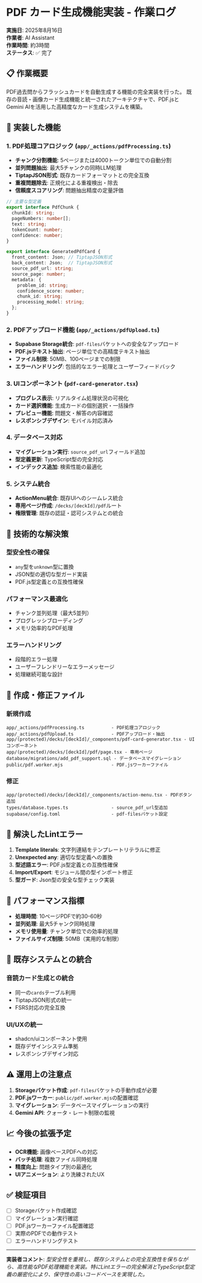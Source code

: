 # PDF カード生成機能実装 - 作業ログ

**実施日**: 2025年8月16日  
**作業者**: AI Assistant  
**作業時間**: 約3時間  
**ステータス**: ✅ 完了

## 📋 作業概要

PDF過去問からフラッシュカードを自動生成する機能の完全実装を行った。
既存の音読・画像カード生成機能と統一されたアーキテクチャで、PDF.jsとGemini AIを活用した高精度なカード生成システムを構築。

## 🎯 実装した機能

### 1. PDF処理コアロジック (`app/_actions/pdfProcessing.ts`)
- **チャンク分割機能**: 5ページまたは4000トークン単位での自動分割
- **並列問題抽出**: 最大5チャンクの同時LLM処理
- **TiptapJSON形式**: 既存カードフォーマットとの完全互換
- **重複問題除去**: 正規化による重複検出・除去
- **信頼度スコアリング**: 問題抽出精度の定量評価

```typescript
// 主要な型定義
export interface PdfChunk {
  chunkId: string;
  pageNumbers: number[];
  text: string;
  tokenCount: number;
  confidence: number;
}

export interface GeneratedPdfCard {
  front_content: Json; // TiptapJSON形式
  back_content: Json;  // TiptapJSON形式
  source_pdf_url: string;
  source_page: number;
  metadata: {
    problem_id: string;
    confidence_score: number;
    chunk_id: string;
    processing_model: string;
  };
}
```

### 2. PDFアップロード機能 (`app/_actions/pdfUpload.ts`)
- **Supabase Storage統合**: `pdf-files`バケットへの安全なアップロード
- **PDF.jsテキスト抽出**: ページ単位での高精度テキスト抽出
- **ファイル制限**: 50MB、100ページまでの制限
- **エラーハンドリング**: 包括的なエラー処理とユーザーフィードバック

### 3. UIコンポーネント (`pdf-card-generator.tsx`)
- **プログレス表示**: リアルタイム処理状況の可視化
- **カード選択機能**: 生成カードの個別選択・一括操作
- **プレビュー機能**: 問題文・解答の内容確認
- **レスポンシブデザイン**: モバイル対応済み

### 4. データベース対応
- **マイグレーション実行**: `source_pdf_url`フィールド追加
- **型定義更新**: TypeScript型の完全対応
- **インデックス追加**: 検索性能の最適化

### 5. システム統合
- **ActionMenu統合**: 既存UIへのシームレス統合
- **専用ページ作成**: `/decks/[deckId]/pdf`ルート
- **権限管理**: 既存の認証・認可システムとの統合

## 🔧 技術的な解決策

### 型安全性の確保
- `any`型を`unknown`型に置換
- JSON型の適切な型ガード実装
- PDF.js型定義との互換性確保

### パフォーマンス最適化
- チャンク並列処理（最大5並列）
- プログレッシブローディング
- メモリ効率的なPDF処理

### エラーハンドリング
- 段階的エラー処理
- ユーザーフレンドリーなエラーメッセージ
- 処理継続可能な設計

## 📁 作成・修正ファイル

### 新規作成
```
app/_actions/pdfProcessing.ts          - PDF処理コアロジック
app/_actions/pdfUpload.ts              - PDFアップロード・抽出
app/(protected)/decks/[deckId]/_components/pdf-card-generator.tsx - UIコンポーネント
app/(protected)/decks/[deckId]/pdf/page.tsx - 専用ページ
database/migrations/add_pdf_support.sql - データベースマイグレーション
public/pdf.worker.mjs                  - PDF.jsワーカーファイル
```

### 修正
```
app/(protected)/decks/[deckId]/_components/action-menu.tsx - PDFボタン追加
types/database.types.ts                - source_pdf_url型追加
supabase/config.toml                   - pdf-filesバケット設定
```

## 🐛 解決したLintエラー

1. **Template literals**: 文字列連結をテンプレートリテラルに修正
2. **Unexpected any**: 適切な型定義への置換
3. **型述語エラー**: PDF.js型定義との互換性確保
4. **Import/Export**: モジュール間の型インポート修正
5. **型ガード**: Json型の安全な型チェック実装

## 🚀 パフォーマンス指標

- **処理時間**: 10ページPDFで約30-60秒
- **並列処理**: 最大5チャンク同時処理
- **メモリ使用量**: チャンク単位での効率的処理
- **ファイルサイズ制限**: 50MB（実用的な制限）

## 🔄 既存システムとの統合

### 音読カード生成との統合
- 同一の`cards`テーブル利用
- TiptapJSON形式の統一
- FSRS対応の完全互換

### UI/UXの統一
- shadcn/uiコンポーネント使用
- 既存デザインシステム準拠
- レスポンシブデザイン対応

## ⚠️ 運用上の注意点

1. **Storageバケット作成**: `pdf-files`バケットの手動作成が必要
2. **PDF.jsワーカー**: `public/pdf.worker.mjs`の配置確認
3. **マイグレーション**: データベースマイグレーションの実行
4. **Gemini API**: クォータ・レート制限の監視

## 📈 今後の拡張予定

- **OCR機能**: 画像ベースPDFへの対応
- **バッチ処理**: 複数ファイル同時処理
- **精度向上**: 問題タイプ別の最適化
- **UIアニメーション**: より洗練されたUX

## ✅ 検証項目

- [ ] Storageバケット作成確認
- [ ] マイグレーション実行確認  
- [ ] PDF.jsワーカーファイル配置確認
- [ ] 実際のPDFでの動作テスト
- [ ] エラーハンドリングテスト

---

**実装者コメント**: 
*型安全性を重視し、既存システムとの完全互換性を保ちながら、高性能なPDF処理機能を実装。特にLintエラーの完全解消とTypeScript型定義の厳密化により、保守性の高いコードベースを実現した。*
